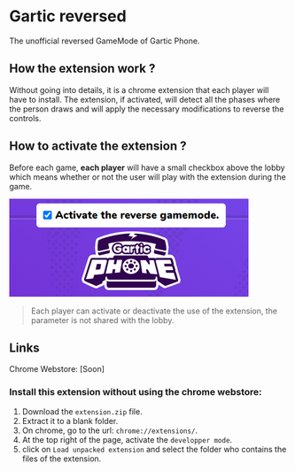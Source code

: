 # Gartic reversed

The unofficial reversed GameMode of Gartic Phone.

## How the extension work ?

Without going into details, it is a chrome extension that each player will have to install. The extension, if activated, will detect all the phases where the person draws and will apply the necessary modifications to reverse the controls.

## How to activate the extension ?

Before each game, **each player** will have a small checkbox above the lobby which means whether or not the user will play with the extension during the game.

![The checkbox](./img/Capture%20d’écran%202021-02-18%20043038.png)

> Each player can activate or deactivate the use of the extension, the parameter is not shared with the lobby.

## Links

Chrome Webstore: [Soon]

### Install this extension without using the chrome webstore:

1. Download the `extension.zip` file.
2. Extract it to a blank folder.
3. On chrome, go to the url: `chrome://extensions/`.
4. At the top right of the page, activate the `developper mode`.
5. click on `Load unpacked extension` and select the folder who contains the files of the extension.
